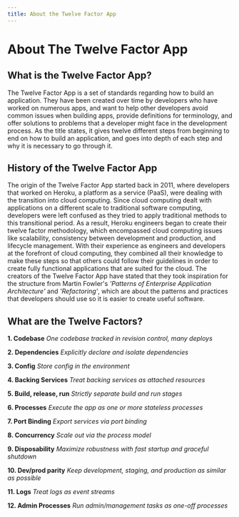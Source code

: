 ```yaml
---
title: About the Twelve Factor App
---
```


# About The Twelve Factor App
## What is the Twelve Factor App?

The Twelve Factor App is a set of standards regarding how to build an application. They have been created over time by developers who have worked on numerous apps, and want to help other developers avoid common issues when building apps, provide definitions for terminology, and offer solutions to problems that a developer might face in the development process. As the title states, it gives twelve different steps from beginning to end on how to build an application, and goes into depth of each step and why it is necessary to go through it. 

## History of the Twelve Factor App

The origin of the Twelve Factor App started back in 2011, where developers that worked on Heroku, a platform as a service (PaaS), were dealing with the transition into cloud computing. Since cloud computing dealt with applications on a different scale to traditional software computing, developers were left confused as they tried to apply traditional methods to this transitional period. As a result, Heroku engineers began to create their twelve factor methodology, which encompassed cloud computing issues like scalability, consistency between development and production, and lifecycle management. With their experience as engineers and developers at the forefront of cloud computing, they combined all their knowledge to make these steps so that others could follow their guidelines in order to create fully functional applications that are suited for the cloud. The creators of the Twelve Factor App have stated that they took inspiration for the structure from Martin Fowler's *'Patterns of Enterprise Application Architecture'* and *'Refactoring'*, which are about the patterns and practices that developers should use so it is easier to create useful software. 

## What are the Twelve Factors?

**1. Codebase**
*One codebase tracked in revision control, many deploys*

**2. Dependencies**
*Explicitly declare and isolate dependencies*

**3. Config**
*Store config in the environment*

**4. Backing Services**
*Treat backing services as attached resources*

**5. Build, release, run**
*Strictly separate build and run stages*

**6. Processes**
*Execute the app as one or more stateless processes*

**7. Port Binding**
*Export services via port binding*

**8. Concurrency**
*Scale out via the process model*

**9. Disposability**
*Maximize robustness with fast startup and graceful shutdown*

**10. Dev/prod parity**
*Keep development, staging, and production as similar as possible*

**11. Logs**
*Treat logs as event streams*

**12. Admin Processes**
*Run admin/management tasks as one-off processes*


